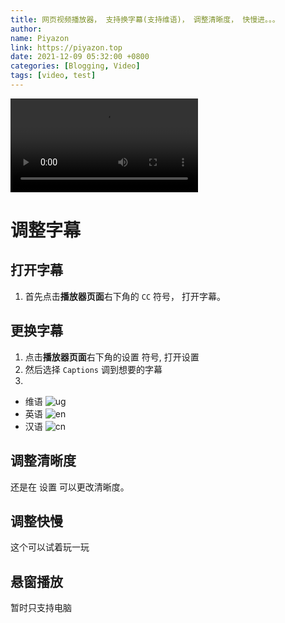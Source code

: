 ```yaml
---
title: 网页视频播放器， 支持换字幕(支持维语)， 调整清晰度， 快慢进。。。
author:
name: Piyazon
link: https://piyazon.top
date: 2021-12-09 05:32:00 +0800
categories: [Blogging, Video]
tags: [video, test]
---
```


<video id="player" playsinline controls data-poster="https://git.lug.ustc.edu.cn/flame3/images/-/raw/main/videos/steve.png"
  wxv="wxv_2171681512990048257" src="">
  <source src="" type="video/mp4" class="p1s1" size="1080" />
  <source src="" type="video/mp4" class="p1s2" size="720" />
  <source src="" type="video/mp4" class="p1s3" size="480" />

  <!-- Captions are optional -->
  <track kind="captions" label="ئۇيغۇرچە" src="https://piyazon.top/storage/assets/subtitles/ug.vtt" srclang="ug" />
  <track kind="captions" label="English" src="https://piyazon.top/storage/assets/subtitles/en.vtt" srclang="en"
    default />
  <track kind="captions" label="汉语" src="https://piyazon.top/storage/assets/subtitles/cn.vtt" srclang="zh-CN" />
</video>

<script src="/assets/js/plyr/plyr.js"></script>
<script src="/assets/js/plyr/weixin-out.js"></script>

# 调整字幕

## 打开字幕

1. 首先点击**播放器页面**右下角的 `CC` 符号， 打开字幕。

## 更换字幕

1. 点击**播放器页面**右下角的设置 <span class="fa fa-cog"></span> 符号, 打开设置
2. 然后选择 `Captions` 调到想要的字幕
3. 
  - 维语 ![ug](/jekyll/posts/ug.png)
  - 英语 ![en](/jekyll/posts/en.png)
  - 汉语 ![cn](/jekyll/posts/cn.png)

## 调整清晰度

还是在 设置 <span class="fa fa-cog"></span> 可以更改清晰度。

## 调整快慢

这个可以试着玩一玩

## 悬窗播放

暂时只支持电脑